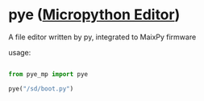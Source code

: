 pye ([Micropython Editor](https://github.com/robert-hh/Micropython-Editor))
======

A file editor written by py, integrated to MaixPy firmware

usage:

```python

from pye_mp import pye

pye("/sd/boot.py")

```


